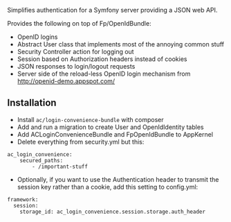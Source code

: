 Simplifies authentication for a Symfony server providing a JSON web API.

Provides the following on top of Fp/OpenIdBundle:

* OpenID logins
* Abstract User class that implements most of the annoying common stuff
* Security Controller action for logging out
* Session based on Authorization headers instead of cookies
* JSON responses to login/logout requests
* Server side of the reload-less OpenID login mechanism from http://openid-demo.appspot.com/

## Installation

- Install `ac/login-convenience-bundle` with composer
- Add and run a migration to create User and OpenIdIdentity tables
- Add ACLoginConvenienceBundle and FpOpenIdBundle to AppKernel
- Delete everything from security.yml but this:

```
ac_login_convenience:
    secured_paths:
        - /important-stuff
```

- Optionally, if you want to use the Authentication header to transmit the session key
rather than a cookie, add this setting to config.yml:

```
framework:
  session:
    storage_id: ac_login_convenience.session.storage.auth_header
```
